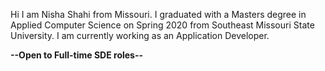 Hi I am Nisha Shahi from Missouri. I graduated with a Masters degree in Applied Computer Science on Spring 2020 from Southeast Missouri State University. I am currently working as an Application Developer.

**--Open to Full-time SDE roles--**


